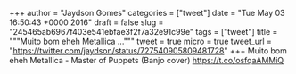 
+++
author = "Jaydson Gomes"
categories = ["tweet"]
date = "Tue May 03 16:50:43 +0000 2016"
draft = false
slug = "245465ab6967f403e541ebfae3f2f7a32e91c99e"
tags = ["tweet"]
title = """Muito bom eheh Metallica ..."""
tweet = true
micro = true
tweet_url = "https://twitter.com/jaydson/status/727540905809481728"
+++
Muito bom eheh Metallica - Master of Puppets (Banjo cover) https://t.co/osfqaAMMiQ
